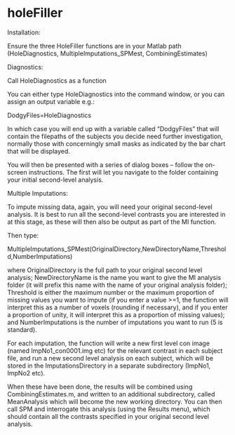 # holeFiller

Installation:

Ensure the three HoleFiller functions are in your Matlab path (HoleDiagnostics, MultipleImputations_SPMest, CombiningEstimates)


Diagnostics:

Call HoleDiagnostics as a function

You can either type HoleDiagnostics into the command window, or you can assign an output variable e.g.:

DodgyFiles=HoleDiagnostics

In which case you will end up with a variable called “DodgyFiles” that will contain the filepaths of the subjects you decide need further investigation, normally those with concerningly small masks as indicated by the bar chart that will be displayed.

You will then be presented with a series of dialog boxes – follow the on-screen instructions.  The first will let you navigate to the folder containing your initial second-level analysis.


Multiple Imputations:

To impute missing data, again, you will need your original second-level analysis. It is best to run all the second-level contrasts you are interested in at this stage, as these will then also be output as part of the MI function.

Then type:

MultipleImputations_SPMest(OriginalDirectory,NewDirectoryName,Threshold,NumberImputations)

where OriginalDirectory is the full path to your original second level analysis; NewDirectoryName is the name you want to give the MI analysis folder (it will prefix this name with the name of your original analysis folder); Threshold is either the maximum number or the maximum proportion of missing values you want to impute (if you enter a value >=1, the function will interpret this as a number of voxels (rounding if necessary), and if you enter a proportion of unity, it will interpret this as a  proportion of missing values); and NumberImputations  is the number of imputations you want to run (5 is standard).

For each imputation, the function will write a new first level con image (named ImpNo1_con0001.img etc) for the relevant contrast in each subject file, and run a new second level analysis on each subject, which will be stored in the ImputationsDirectory in a separate subdirectory (ImpNo1, ImpNo2 etc). 

When these have been done, the results will be combined using CombiningEstimates.m, and written to an additional subdirectory, called MeanAnalysis which will become the new working directory.  You can then call SPM and interrogate this analysis (using the Results menu), which should contain all the contrasts specified in your original second level analysis.
